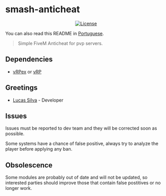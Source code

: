 # smash-anticheat

<p align="center">
  <a href="https://github.com/GHMatti/ghmattimysql/blob/master/license.md">
    <img src="https://img.shields.io/badge/License-MIT-blue.svg" alt="License">
  </a>
</p>

You can also read this README in [Portuguese](https://github.com/OLucasPk/smash-ac/blob/main/README.pt.md).

> Simple FiveM Anticheat for pvp servers.

## Dependencies
* [vRPex](https://github.com/contatosummerz/vrpex) or [vRP](https://github.com/ImagicTheCat/vRP/tree/1.0)

## Greetings
- [Lucas Silva](https://github.com/OLucasPk) - Developer

## Issues

Issues must be reported to dev team and they will be corrected soon as possible.

Some systems have a chance of false positive, always try to analyze the player before applying any ban.

## Obsolescence

Some modules are probably out of date and will not be updated, so interested parties should improve those that contain false postitives or no longer work.
